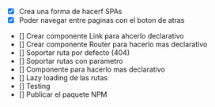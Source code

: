- [x] Crea una forma de hacerf SPAs
- [x] Poder navegar entre paginas con el boton de atras
- [] Crear componente Link para ahcerlo declarativo
- [] Crear componente Router para hacerlo mas declarativo
- [] Soportar ruta por defecto (404)
- [] Soportar rutas con parametro
- [] Componente <Route/> para hacerlo mas declarativo
- [] Lazy loading de las rutas
- [] Testing
- [] Publicar el paquete NPM